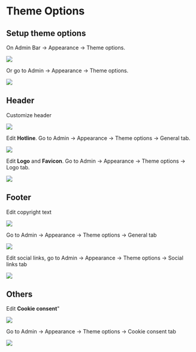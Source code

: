 # Theme Options

## Setup theme options

On Admin Bar -> Appearance -> Theme options.

![](/iori/images/theme-options-1.png)

Or go to Admin -> Appearance -> Theme options.

![](/iori/images/theme-options-2.png)

## Header

Customize header

![](/iori/images/theme-options-header.png)

Edit **Hotline**. Go to Admin -> Appearance -> Theme options -> General tab.

![](/iori/images/theme-options-hotline.png)

Edit **Logo** and **Favicon**. Go to Admin -> Appearance -> Theme options -> Logo tab.

![](/iori/images/theme-options-logo-and-favicon.png)

## Footer

Edit copyright text

![](/iori/images/theme-options-footer-text-1.png)

Go to Admin -> Appearance -> Theme options -> General tab

![](/iori/images/theme-options-footer-text-2.png)

Edit social links, go to Admin -> Appearance -> Theme options -> Social links tab

![](/iori/images/theme-options-social-links.png)

## Others

Edit **Cookie consent**"

![](/iori/images/theme-options-cookie.png)

Go to Admin -> Appearance -> Theme options -> Cookie consent tab

![](/iori/images/theme-options-cookie-1.png)